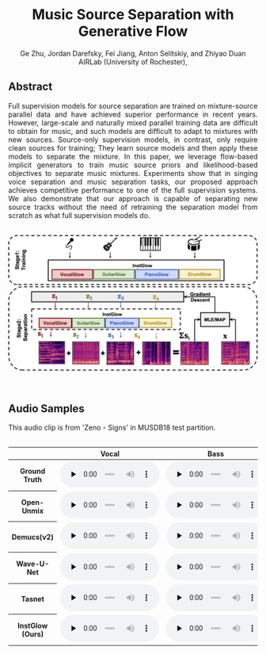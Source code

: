 # <center>Music Source Separation with Generative Flow</center>

<center>Ge Zhu, Jordan Darefsky, Fei Jiang, Anton Selitskiy, and Zhiyao Duan</center>
<center>AIRLab (University of Rochester), </center>


## Abstract

<div style="text-align: justify"> Full supervision models for source separation are trained on mixture-source parallel data and have achieved superior performance in recent years. However, large-scale and naturally mixed parallel training data are difficult to obtain for music, and such models are difficult to adapt to mixtures with new sources. Source-only supervision models, in contrast, only require clean sources for training; They learn source models and then apply these models to separate the mixture. In this paper, we leverage flow-based implicit generators to train music source priors and likelihood-based objectives to separate music mixtures. Experiments show that in singing voice separation and music separation tasks, our proposed approach achieves competitive performance to one of the full supervision systems. We also demonstrate that our approach is capable of separating new source tracks without the need of retraining the separation model from scratch as what full supervision models do. </div> 

<br>

![arch](images/diagram.png)

<br>

## Audio Samples

<div style="text-align: justify"> This audio clip is from 'Zeno - Signs' in MUSDB18 test partition. </div> 
<br>
<table align="center">
  <thead>
    <tr>
      <th> </th>
      <th>Vocal</th>
      <th>Bass</th>
      <th>Drums</th>
      <th>Other</th>
    </tr>
  </thead>
  <tbody>
    <tr>
      <th>Ground Truth</th>
      <td><audio controls="" preload="none" style="width: 200px;">
            <source src="demo/GT/vocals_cut.wav"></audio></td>
      <td><audio controls="" preload="none" style="width: 200px;">
            <source src="demo/GT/bass_cut.wav"></audio></td>
      <td><audio controls="" preload="none" style="width: 200px;">
            <source src="demo/GT/drums_cut.wav"></audio></td>
      <td><audio controls="" preload="none" style="width: 200px;">
            <source src="demo/GT/other_cut.wav"></audio></td>
    </tr>
    <tr>
      <th>Open-Unmix</th>
      <td><audio controls="" preload="none" style="width: 200px;">
            <source src="demo/openunmix/1_vocals_22k_cut.wav"></audio></td>
      <td><audio controls="" preload="none" style="width: 200px;">
            <source src="demo/openunmix/1_bass_22k_cut.wav"></audio></td>
      <td><audio controls="" preload="none" style="width: 200px;">
            <source src="demo/openunmix/1_drums_22k_cut.wav"></audio></td>
      <td><audio controls="" preload="none" style="width: 200px;">
            <source src="demo/openunmix/1_other_22k_cut.wav"></audio></td>
    </tr>
    <tr>
      <th>Demucs(v2)</th>
      <td><audio controls="" preload="none" style="width: 200px;">
            <source src="demo/demucs/vocals_22k_cut.wav"></audio></td>
      <td><audio controls="" preload="none" style="width: 200px;">
            <source src="demo/demucs/bass_22k_cut.wav"></audio></td>
      <td><audio controls="" preload="none" style="width: 200px;">
            <source src="demo/demucs/drums_22k_cut.wav"></audio></td>
      <td><audio controls="" preload="none" style="width: 200px;">
            <source src="demo/demucs/other_22k_cut.wav"></audio></td>
    </tr>
    <tr>
      <th>Wave-U-Net</th>
      <td><audio controls="" preload="none" style="width: 200px;">
            <source src="demo/waveunet/mixture-1_vocals_22k_cut.wav"></audio></td>
      <td><audio controls="" preload="none" style="width: 200px;">
            <source src="demo/waveunet/mixture-1_bass_22k_cut.wav"></audio></td>
      <td><audio controls="" preload="none" style="width: 200px;">
            <source src="demo/waveunet/mixture-1_drums_22k_cut.wav"></audio></td>
      <td><audio controls="" preload="none" style="width: 200px;">
            <source src="demo/waveunet/mixture-1_other_22k_cut.wav"></audio></td>
    </tr>
    <tr>
      <th>Tasnet</th>
      <td><audio controls="" preload="none" style="width: 200px;">
            <source src="demo/tasnet/vocals_22k_cut.wav"></audio></td>
      <td><audio controls="" preload="none" style="width: 200px;">
            <source src="demo/tasnet/bass_22k_cut.wav"></audio></td>
      <td><audio controls="" preload="none" style="width: 200px;">
            <source src="demo/tasnet/drums_22k_cut.wav"></audio></td>
      <td><audio controls="" preload="none" style="width: 200px;">
            <source src="demo/tasnet/other_22k_cut.wav"></audio></td>
    </tr>
    <tr>
      <th>InstGlow (Ours)</th>
      <td><audio controls="" preload="none" style="width: 200px;">
            <source src="demo/instGlow/vocals_cut.wav"></audio></td>
      <td><audio controls="" preload="none" style="width: 200px;">
            <source src="demo/instGlow/bass_cut.wav"></audio></td>
      <td><audio controls="" preload="none" style="width: 200px;">
            <source src="demo/instGlow/drums_cut.wav"></audio></td>
      <td><audio controls="" preload="none" style="width: 200px;">
            <source src="demo/instGlow/other_cut.wav"></audio></td>
    </tr>
  </tbody>
</table>
